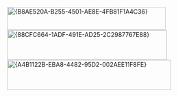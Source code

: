 <img width="370" height="54" alt="{B8AE520A-B255-4501-AE8E-4FB81F1A4C36}" src="https://github.com/user-attachments/assets/18124dc7-28d2-4bd6-b487-986215dd4302" />
<img width="373" height="70" alt="{88CFC664-1ADF-491E-AD25-2C2987767E88}" src="https://github.com/user-attachments/assets/a5da414a-9a1d-4386-acc2-f41073cd3324" />
<img width="383" height="70" alt="{A4B1122B-EBA8-4482-95D2-002AEE11F8FE}" src="https://github.com/user-attachments/assets/0db98a5e-5319-42e3-9f52-0aae4b391f7c" />

